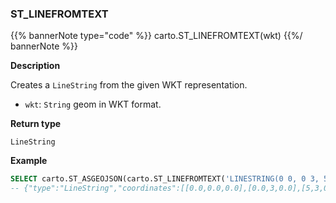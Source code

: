 ### ST_LINEFROMTEXT

{{% bannerNote type="code" %}}
carto.ST_LINEFROMTEXT(wkt)
{{%/ bannerNote %}}

**Description**

Creates a `LineString` from the given WKT representation.

* `wkt`: `String` geom in WKT format.

**Return type**

`LineString`

**Example**

```sql
SELECT carto.ST_ASGEOJSON(carto.ST_LINEFROMTEXT('LINESTRING(0 0, 0 3, 5 3)'));
-- {"type":"LineString","coordinates":[[0.0,0.0,0.0],[0.0,3,0.0],[5,3,0.0]]}
```
